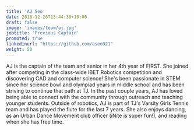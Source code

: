 ```yaml
---
title: 'AJ Seo'
date: 2018-12-20T13:44:30+10:00
draft: false
image: 'images/team/aj.jpg'
jobtitle: 'Previous Captain'
promoted: true
linkedinurl: "https://github.com/aseo921"
weight: 50
---
```


AJ is the captain of the team and senior in her 4th year of FIRST. She joined after competing in the class-wide IBET Robotics competition and discovering CAD and computer science! She's been passionate in STEM since her science bowl and olympiad years in middle school and has been striving to continue that path at TJ. In the past couple years, AJ has loved being able to connect with the community through outreach and teaching younger students. Outside of robotics, AJ is part of TJ's Varsity Girls Tennis team and has played the flute for the last 7 years. She also enjoys dancing, as an Urban Dance Movement club officer (iNite is super fun!), and reading when she has free time.

